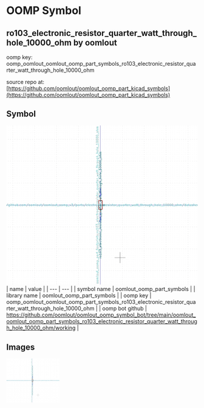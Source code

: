 # OOMP Symbol  
## ro103_electronic_resistor_quarter_watt_through_hole_10000_ohm  by oomlout  
  
oomp key: oomp_oomlout_oomlout_oomp_part_symbols_ro103_electronic_resistor_quarter_watt_through_hole_10000_ohm  
  
source repo at: [https://github.com/oomlout/oomlout_oomp_part_kicad_symbols](https://github.com/oomlout/oomlout_oomp_part_kicad_symbols)  
## Symbol  
  
[![working.png](working_600.png)](working.png)  
| name | value | 
| --- | --- | 
| symbol name | oomlout_oomp_part_symbols | 
| library name | oomlout_oomp_part_symbols | 
| oomp key | oomp_oomlout_oomlout_oomp_part_symbols_ro103_electronic_resistor_quarter_watt_through_hole_10000_ohm | 
| oomp bot github | https://github.com/oomlout/oomlout_oomp_symbol_bot/tree/main/oomlout_oomlout_oomp_part_symbols_ro103_electronic_resistor_quarter_watt_through_hole_10000_ohm/working | 
## Images  
  
[![working.png](working_140.png)](working.png)  
